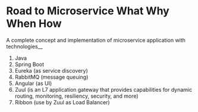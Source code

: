 # Road to Microservice What Why When How
A complete concept and implementation of microservice application with technologies__ 
1. Java
2. Spring Boot
3. Eureka (as service discovery)
4. RabbitMQ (message queuing)
5. Angular (as UI)
6. Zuul (is an L7 application gateway that provides capabilities for dynamic routing, monitoring, resiliency, security, and more)
7. Ribbon (use by Zuul as Load Balancer)

